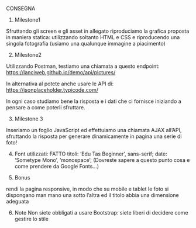 CONSEGNA

1. Milestone1

Sfruttando gli screen e gli asset in allegato riproduciamo la grafica proposta in maniera statica: utilizzando soltanto HTML e CSS e riproducendo una singola fotografia (usiamo una qualunque immagine a piacimento)

2. Milestone2

Utilizzando Postman, testiamo una chiamata a questo endpoint:
https://lanciweb.github.io/demo/api/pictures/

In alternativa al potete anche usare le API di:
https://jsonplaceholder.typicode.com/

In ogni caso studiamo bene la risposta e i dati che ci fornisce iniziando a pensare a come poterli sfruttare.

3. Milestone 3

Inseriamo un foglio JavaScript ed effettuiamo una chiamata AJAX all’API, sfruttando la risposta per generare dinamicamente in pagina una serie di foto!

4. Font utilizzati: FATTO
titoli: ‘Edu Tas Beginner’, sans-serif;
date: ‘Sometype Mono’, ‘monospace’;
(Dovreste sapere a questo punto cosa e come prendere da Google Fonts…)

5. Bonus

rendi la pagina responsive, in modo che su mobile e tablet le foto si dispongano man mano una sotto l’altra ed il titolo abbia una dimensione adeguata

6. Note
Non siete obbligati a usare Bootstrap: siete liberi di decidere come gestire lo stile